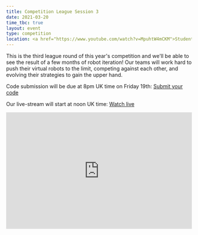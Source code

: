 ```yaml
---
title: Competition League Session 3
date: 2021-03-20
time_tbc: true
layout: event
type: competition
location: <a href="https://www.youtube.com/watch?v=MpuhtW4mCKM">Student Robotics' YouTube Channel</a>
---
```


This is the third league round of this year's competition and we'll be able to see the result of a few months of robot iteration! Our teams will work hard to push their virtual robots to the limit, competing against each other, and evolving their strategies to gain the upper hand.

Code submission will be due at 8pm UK time on Friday 19th: [Submit your code](https://studentrobotics.org/code-submitter/)

Our live-stream will start at noon UK time: [Watch live](https://www.youtube.com/watch?v=MpuhtW4mCKM)

<iframe
  width="100%"
  height="315"
  src="https://www.youtube.com/embed/MpuhtW4mCKM"
  frameborder="0"
  allow="accelerometer; autoplay; encrypted-media; gyroscope; picture-in-picture"
  allowfullscreen
></iframe>
